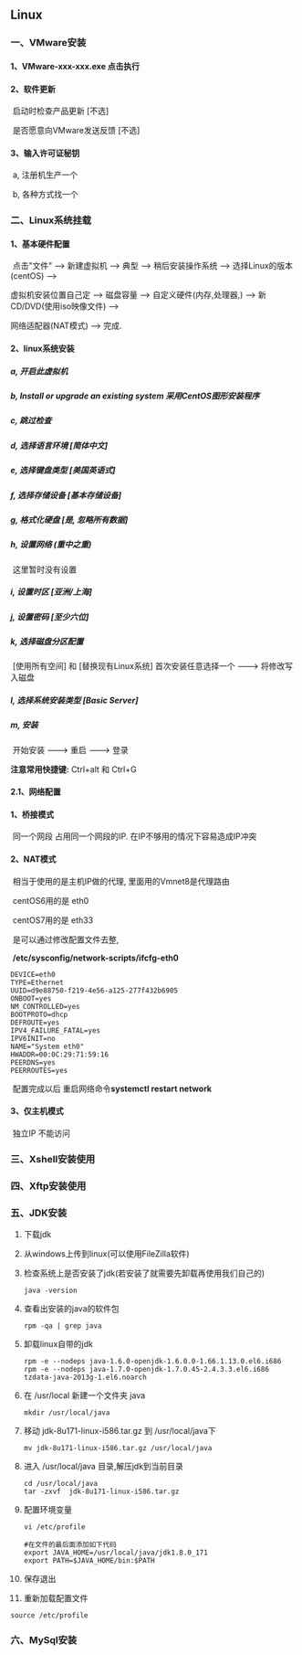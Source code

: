 ## 									Linux

### 一、VMware安装

#### 1、VMware-xxx-xxx.exe 点击执行

#### 2、软件更新

​	启动时检查产品更新 [不选]

​	是否愿意向VMware发送反馈 [不选]

#### 3、输入许可证秘钥

​	a, 注册机生产一个

​	b, 各种方式找一个



### 二、Linux系统挂载

#### 1、基本硬件配置

​	点击"文件" --> 新建虚拟机 --> 典型 --> 稍后安装操作系统 --> 选择Linux的版本(centOS) --> 

虚拟机安装位置自己定 --> 磁盘容量 --> 自定义硬件(内存,处理器,) --> 新CD/DVD(使用iso映像文件) -->

网络适配器(NAT模式) --> 完成. 

#### 2、linux系统安装

#####  a, 开启此虚拟机 

#####  b, Install or upgrade an existing system 采用CentOS图形安装程序

#####  c, 跳过检查

##### d, 选择语言环境 [简体中文]

##### e, 选择键盘类型 [美国英语式]

##### f, 选择存储设备 [基本存储设备]

##### g, 格式化硬盘 [是, 忽略所有数据]

##### h, 设置网络 (重中之重)

​	这里暂时没有设置

##### i, 设置时区 [亚洲/上海]

##### j, 设置密码 [至少六位]

##### k, 选择磁盘分区配置 

​	[使用所有空间] 和 [替换现有Linux系统] 首次安装任意选择一个 ---> 将修改写入磁盘

##### l, 选择系统安装类型 [Basic Server]

##### m, 安装

​	开始安装 ---> 重启 ---> 登录 



**注意常用快捷键:** Ctrl+alt 和 Ctrl+G



#### 2.1、网络配置

#### 1、桥接模式

​	同一个网段 占用同一个网段的IP. 在IP不够用的情况下容易造成IP冲突

#### 2、NAT模式

​	相当于使用的是主机IP做的代理, 里面用的Vmnet8是代理路由

​	centOS6用的是 eth0

​	centOS7用的是 eth33 	

​	是可以通过修改配置文件去整, 

​	**/etc/sysconfig/network-scripts/ifcfg-eth0**

```
DEVICE=eth0
TYPE=Ethernet
UUID=d9e88750-f219-4e56-a125-277f432b6905
ONBOOT=yes
NM_CONTROLLED=yes
BOOTPROTO=dhcp
DEFROUTE=yes
IPV4_FAILURE_FATAL=yes
IPV6INIT=no
NAME="System eth0"
HWADDR=00:0C:29:71:59:16
PEERDNS=yes
PEERROUTES=yes
```

​	配置完成以后 重启网络命令**systemctl restart network**

#### 	3、仅主机模式

​	独立IP 不能访问



### 三、Xshell安装使用

### 四、Xftp安装使用

### 五、JDK安装

1. 下载jdk  

2. 从windows上传到linux(可以使用FileZilla软件)

3. 检查系统上是否安装了jdk(若安装了就需要先卸载再使用我们自己的)

   ```
   java -version 
   ```

4. 查看出安装的java的软件包

   ```
   rpm -qa | grep java
   ```

5. 卸载linux自带的jdk

   ```
   rpm -e --nodeps java-1.6.0-openjdk-1.6.0.0-1.66.1.13.0.el6.i686
   rpm -e --nodeps java-1.7.0-openjdk-1.7.0.45-2.4.3.3.el6.i686 tzdata-java-2013g-1.el6.noarch
   ```

6. 在 /usr/local 新建一个文件夹 java

   ```
   mkdir /usr/local/java
   ```

7. 移动 jdk-8u171-linux-i586.tar.gz 到 /usr/local/java下

   ```
   mv jdk-8u171-linux-i586.tar.gz /usr/local/java
   ```

8. 进入 /usr/local/java 目录,解压jdk到当前目录

   ```
   cd /usr/local/java 
   tar -zxvf  jdk-8u171-linux-i586.tar.gz
   ```

9. 配置环境变量  

   ```
   vi /etc/profile
      
   #在文件的最后面添加如下代码
   export JAVA_HOME=/usr/local/java/jdk1.8.0_171
   export PATH=$JAVA_HOME/bin:$PATH
   ```

10. 保存退出

11. 重新加载配置文件

   ```
   source /etc/profile
   ```



### 六、MySql安装





​	

